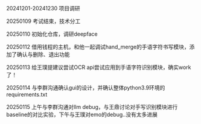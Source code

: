 20241201-20241230 项目调研

20250109 考试结束，技术分工

20250110 初始化仓库，调研deepface

20250112 借用钱程的主机，和他一起调试hand_merge的手语字符书写模块，添加了确认与删除、退出功能

20250113 给王璞提建议尝试OCR api尝试应用到手语字符识别模块，确实work了！

20250114 与李群沟通确认gui的设计，并确认整体python3.9环境的requirements.txt

20250115 上午与李群沟通对llm debug，与王鼎讨论对手写识别模块进行baseline的对比实验，下午与王璞对emo的debug..没有太多进展
